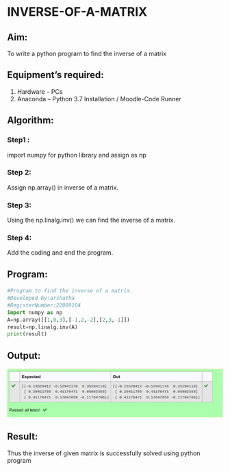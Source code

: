 # INVERSE-OF-A-MATRIX
## Aim:
To write a python program to find the inverse of a matrix
## Equipment’s required:
1. 	Hardware – PCs
2. 	Anaconda – Python 3.7 Installation / Moodle-Code Runner
## Algorithm:
### Step1 : 
import numpy for python library and assign as np
### Step 2: 
Assign np.array() in inverse of a matrix. 
### Step 3: 
Using the np.linalg.inv() we can find the inverse of a matrix.
### Step 4: 
Add the coding and end the program.

## Program:
```py
#Program to find the inverse of a matrix.
#Developed by:arshatha
#RegisterNumber:22009104
import numpy as np
A=np.array([[1,0,3],[-1,2,-2],[2,3,-1]])
result=np.linalg.inv(A)
print(result)
```



## Output:
![output](/10.png)

## Result:
Thus the inverse of given matrix is successfully solved using python program


